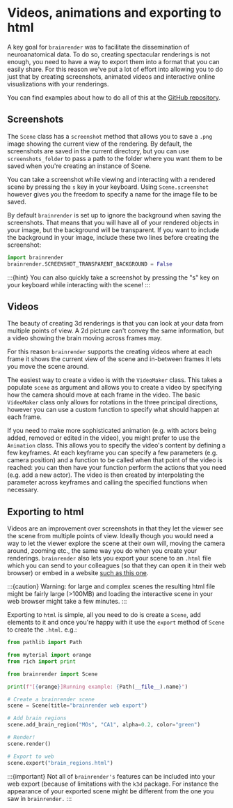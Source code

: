 # Videos, animations and exporting to html

A key goal for `brainrender` was to facilitate the dissemination of neuroanatomical data. To do so, creating
spectacular renderings is not enough, you need to have a way to export them into a format that you can easily share.
For this reason we've put a lot of effort into allowing you to do just that by creating screenshots, animated videos
and interactive online visualizations with your renderings.

You can find examples about how to do all of this at the
[GitHub repository](https://github.com/brainglobe/brainrender/tree/master/examples).

## Screenshots

The `Scene` class has a `screenshot` method that allows you to save a `.png` image showing the current view of the
rendering.  By default, the screenshots are saved in the current directory, but you can use `screenshots_folder` to
pass a path to the folder where you want them to be saved when you're creating an instance of Scene.

You can take a screenshot while viewing and interacting with a rendered scene by pressing the `s` key in your keyboard.
Using `Scene.screenshot` however gives you the freedom to specify a name for the image file to be saved.

By default `brainrender` is set up to ignore the background when saving the screenshots. That means that you will have
all of your rendered objects in your image, but the background will be transparent. If you want to include the
background in your image, include these two lines before creating the screenshot:

```python
import brainrender
brainrender.SCREENSHOT_TRANSPARENT_BACKGROUND = False
```

:::{hint}
You can also quickly take a screenshot by pressing the "s" key on your keyboard while interacting with the scene!
:::



## Videos

The beauty of creating 3d renderings is that you can look at your data from multiple points of view. A 2d picture can't
convey the same information, but a video showing the brain moving across frames may.

For this reason `brainrender` supports the creating videos where at each frame it shows the current view of the scene
and in-between frames it lets you move the scene around.

The easiest way to create a video is with the `VideoMaker` class. This takes a populate `scene` as argument and allows
you to create a video by specifying how the camera should move at each frame in the video. The basic `VideoMaker` class
only allows for rotations in the three principal directions, however you can use a custom function to specify what
should happen at each frame.

If you need to make more sophisticated animation (e.g. with actors being added, removed or edited in the video), you
might prefer to use the `Animation` class. This allows you to specify the video's content by defining a few keyframes.
At each keyframe you can specify a few parameters (e.g. camera position) and a function to be called when that point
of the video is reached: you can then have your function perform the actions that you need (e.g. add a new actor). The
video is then created by interpolating the parameter across keyframes and calling the specified functions when
necessary.



## Exporting to html

Videos are an improvement over screenshots in that they let the viewer see the scene from multiple points of view.
Ideally though you would need a way to let the viewer explore the scene at their own will, moving the camera around,
zooming etc., the same way you do when you create your renderings. `brainrender` also lets you
export your scene to an `.html` file which you can send to your colleagues (so that they can open it in their web
browser) or embed in a website [such as this one](https://brainglobe.info/_static/brainrender_web.html).

:::{caution}
Warning: for large and complex scenes the resulting html file might be fairly large (>100MB) and loading the
interactive scene in your web browser might take a few minutes.
:::

Exporting to `html` is simple, all you need to do is create a `Scene`, add elements to it and once you're happy
with it use the `export` method of `Scene` to create the `.html`. e.g.:

```python
from pathlib import Path

from myterial import orange
from rich import print

from brainrender import Scene

print(f"[{orange}]Running example: {Path(__file__).name}")

# Create a brainrender scene
scene = Scene(title="brainrender web export")

# Add brain regions
scene.add_brain_region("MOs", "CA1", alpha=0.2, color="green")

# Render!
scene.render()

# Export to web
scene.export("brain_regions.html")
```

:::{important}
Not all of `brainrender's` features can be included into your web export (because of limitations with the
`k3d` package.  For instance the appearance of your exported scene might be different from the one you
saw in `brainrender.`
:::
